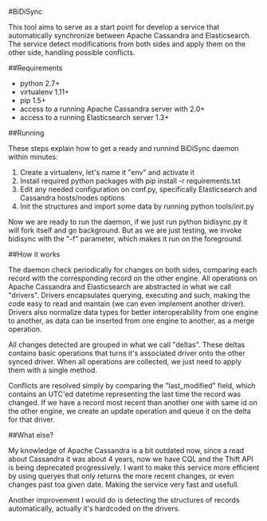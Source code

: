 #BiDiSync

This tool aims to serve as a start point for develop a service that automatically synchronize between Apache Cassandra and Elasticsearch. The service detect modifications from both sides and apply them on the other side, handling possible conflicts.

##Requirements

* python 2.7+
* virtualenv 1.11+
* pip 1.5+
* access to a running Apache Cassandra server with 2.0+
* access to a running Elasticsearch server 1.3+

##Running

These steps explain how to get a ready and runnind BiDiSync daemon within minutes:

1. Create a virtualenv, let's name it "env" and activate it
2. Install required python packages with pip install -r requirements.txt
3. Edit any needed configuration on conf.py, specifically Elasticsearch and Cassandra hosts/nodes options
4. Init the structures and import some data by running python tools/init.py

Now we are ready to run the daemon, if we just run python bidisync.py it will fork itself and go background. But as we are just testing, we invoke bidisync with the "-f" parameter, which makes it run on the foreground.

##How it works

The daemon check periodically for changes on both sides, comparing each record with the corresponding record on the other engine. All operations on Apache Cassandra and Elasticsearch are abstracted in what we call "drivers". Drivers encapsulates querying, executing and such, making the code easy to read and mantain (we can even implement another driver). Drivers also normalize data types for better interoperability from one engine to another, as data can be inserted from one engine to another, as a merge operation.

All changes detected are grouped in what we call "deltas". These deltas contains basic operations that turns it's associated driver onto the other synced driver. When all operations are collected, we just need to apply them with a single method.

Conflicts are resolved simply by comparing the "last_modified" field, which contains an UTC'ed datetime representing the last time the record was changed. If we have a record most recent than another one with same id on the other engine, we create an update operation and queue it on the delta for that driver.

##What else?

My knowledge of Apache Cassandra is a bit outdated now, since a read about Cassandra it was about 4 years, now we have CQL and the Thift API is being deprecated progressively. I want to make this service more efficient by using queryes that only returns the more recent changes, or even changes past toa given date. Making the service very fast and usefull.

Another improvement I would do is detecting the structures of records automatically, actually it's hardcoded on the drivers.
